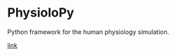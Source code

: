 # PhysioloPy
Python framework for the human physiology simulation.

[link](https://www.example.com/my%20great%20page)
